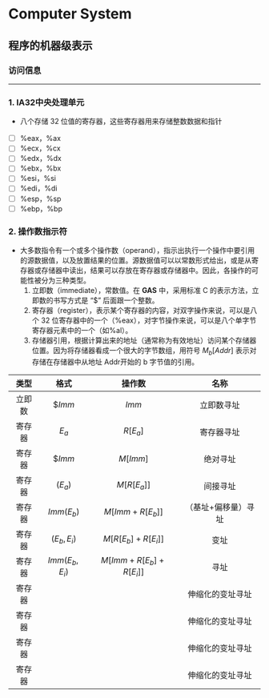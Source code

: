 # Computer System

## 程序的机器级表示

### 访问信息

---

### 1. IA32中央处理单元

- 八个存储 32 位值的寄存器，这些寄存器用来存储整数数据和指针

- [ ] %eax，%ax
- [ ] %ecx，%cx
- [ ] %edx，%dx
- [ ] %ebx，%bx
- [ ] %esi，%si
- [ ] %edi，%di
- [ ] %esp，%sp
- [ ] %ebp，%bp

### 2. 操作数指示符

- 大多数指令有一个或多个操作数（operand），指示出执行一个操作中要引用的源数据值，以及放置结果的位置。源数据值可以以常数形式给出，或是从寄存器或存储器中读出，结果可以存放在寄存器或存储器中。因此，各操作的可能性被分为三种类型。
  1. 立即数（immediate），常数值。在 **GAS** 中，采用标准 C 的表示方法，立即数的书写方式是 “$” 后面跟一个整数。
  2. 寄存器（register），表示某个寄存器的内容，对双字操作来说，可以是八个 32 位寄存器中的一个（%eax），对字节操作来说，可以是八个单字节寄存器元素中的一个（如%al）。
  3. 存储器引用，根据计算出来的地址（通常称为有效地址）访问某个存储器位置。因为将存储器看成一个很大的字节数组，用符号 $M_b[Addr]$ 表示对存储在存储器中从地址 Addr开始的 b 字节值的引用。

|类型|格式|操作数|名称|
|:--:|:--:|:--:|:--:|
|立即数|$$Imm$|$Imm$|立即数寻址|
|寄存器|$E_a$|$R[E_a]$|寄存器寻址|
|寄存器|$$Imm$|$M[Imm]$|绝对寻址|
|寄存器|$(E_a)$|$M[R[E_a]]$|间接寻址|
|寄存器|$Imm(E_b)$|$M[Imm+R[E_b]]$|（基址+偏移量）寻址|
|寄存器|$(E_b,E_i)$|$M[R[E_b]+R[E_i]]$|变址|
|寄存器|$Imm(E_b,E_i)$|$M[Imm+R[E_b]+R[E_i]]$|寻址|
|寄存器|||伸缩化的变址寻址|
|寄存器|||伸缩化的变址寻址|
|寄存器|||伸缩化的变址寻址|
|寄存器|||伸缩化的变址寻址|
